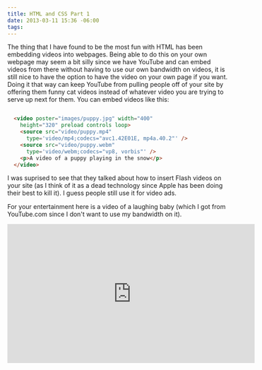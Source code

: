 ```yaml
---
title: HTML and CSS Part 1
date: 2013-03-11 15:36 -06:00
tags:
---
```


The thing that I have found to be the most fun with HTML has been embedding videos into webpages. Being able to do this on your own webpage may seem a bit silly since we have YouTube and can embed videos from there without having to use our own bandwidth on videos, it is still nice to have the option to have the video on your own page if you want. Doing it that way can keep YouTube from pulling people off of your site by offering them funny cat videos instead of whatever video you are trying to serve up next for them. You can embed videos like this:     
      
```html

  <video poster="images/puppy.jpg" width="400" 
    height="320" preload controls loop>
    <source src="video/puppy.mp4" 
      type='video/mp4;codecs="avc1.42E01E, mp4a.40.2"' />
    <source src="video/puppy.webm" 
      type='video/webm;codecs="vp8, vorbis"' />
    <p>A video of a puppy playing in the snow</p>
  </video>       
```
      

I was suprised to see that they talked about how to insert Flash videos on your site (as I think of it as a dead technology since Apple has been doing their best to kill it). I guess people still use it for video ads.       

For your entertainment here is a video of a laughing baby (which I got from YouTube.com since I don't want to use my bandwidth on it).     

<iframe width="560" height="315" src="http://www.youtube.com/embed/RP4abiHdQpc" frameborder="0" allowfullscreen></iframe>       
        


                    

